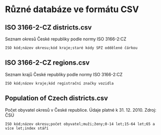 Různé databáze ve formátu CSV
=============

ISO 3166-2-CZ districts.csv
---------------
Seznam okresů České republiky podle normy ISO 3166-2:CZ
```
ISO kód;název okresu;kód kraje;staré kódy SPZ oddělené čárkou
```

ISO 3166-2-CZ regions.csv
---------------
Seznam krajů České republiky podle normy ISO 3166-2:CZ
```
ISO kód;název kraje;kód registrační značky vozidla
```

Population of Czech districts.csv
---------------
Počet obyvatel okresů v České republice. Údaje platné k 31. 12. 2010. Zdroj: ČSÚ
```
ISO kód;název okresu;počet obyvatel;muži;ženy;0-14 let;15-64 let;65 a více let;index stáří
```